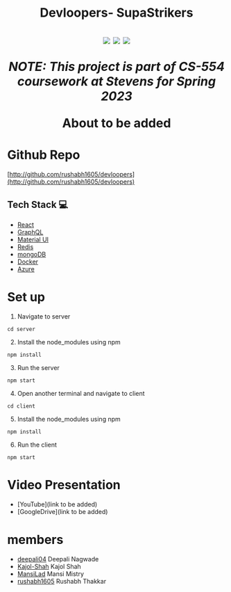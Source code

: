 <h1 align="center">Devloopers- SupaStrikers

<p align="center">
<img src="https://img.shields.io/badge/-React-eee?style=flat-square&logo=react" />
<img src="https://img.shields.io/badge/-NodeJS-eee?style=flat-square&logo=node.js" />
<img src="https://img.shields.io/badge/-MongoDB-eee?style=flat-square&logo=mongodb" />
</p>

_NOTE: This project is part of CS-554 coursework at Stevens for Spring 2023_

About to be added

# Github Repo

[http://github.com/rushabh1605/devloopers](http://github.com/rushabh1605/devloopers)

## Tech Stack 💻
* [React](https://reactjs.org/)
* [GraphQL](https://graphql.org)
* [Material UI](https://mui.com/)
* [Redis](https://redis.com)
* [mongoDB](https://www.mongodb.com)
* [Docker](https://socket.io/)
* [Azure](https://cloud.google.com/)

# Set up

1. Navigate to server

```
cd server
```

2. Install the node_modules using npm

```
npm install
```

3. Run the server

```
npm start
```
4. Open another terminal and navigate to client

```
cd client
```

5. Install the node_modules using npm

```
npm install
```

6. Run the client

```
npm start
```



# Video Presentation

- [YouTube](link to be added)
- [GoogleDrive](link to be added)

# members

- [deepali04](https://github.com/deepali04) Deepali Nagwade
- [Kajol-Shah](https://github.com/Kajol-Shah) Kajol Shah
- [MansiLad](https://github.com/MansiLad) Mansi Mistry
- [rushabh1605](https://github.com/rushabh1605) Rushabh Thakkar
